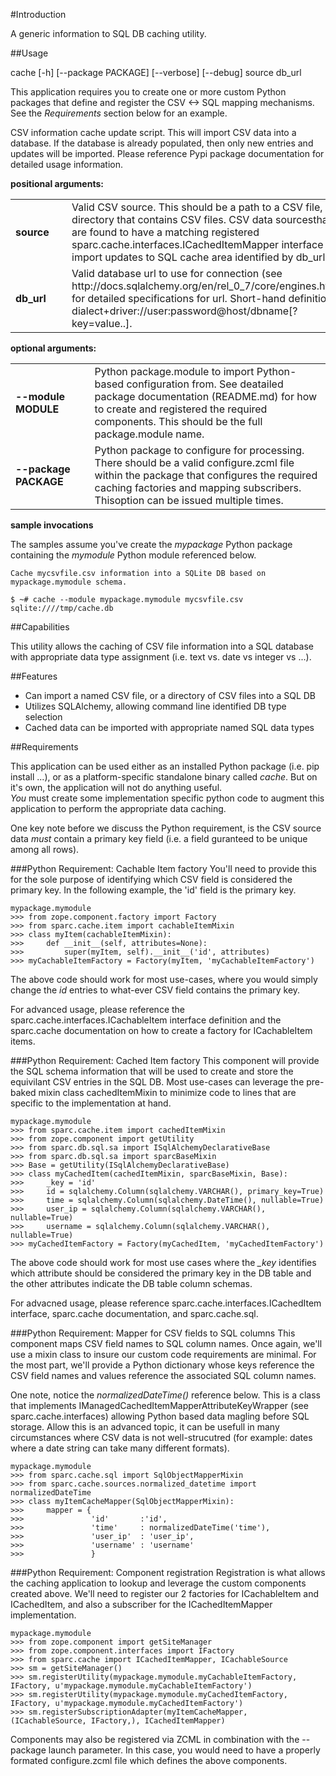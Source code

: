#Introduction

A generic information to SQL DB caching utility.

##Usage

cache [-h] [--package PACKAGE] [--verbose] [--debug] source db_url

This application requires you to create one or more custom Python packages
that define and register the CSV <-> SQL mapping mechanisms.  See the
*Requirements* section below for an example.

CSV information cache update script. This will import CSV data into a
database. If the database is already populated, then only new entries and
updates will be imported. Please reference Pypi package documentation for
detailed usage information.

**positional arguments:**

<table>
 <tr>
  <td><strong>source</strong></td>
  <td>&nbsp;</td>
  <td>
    Valid CSV source. This should be a path to a CSV file, or a directory 
    that contains CSV files. CSV data sourcesthat are found to have a 
    matching registered sparc.cache.interfaces.ICachedItemMapper interface 
    will import updates to SQL cache area identified by db_url
  </td>
 </tr>
 <tr>
  <td><strong>db_url</strong></td>
  <td>&nbsp;</td>
  <td>
  Valid database url to use for connection (see 
  http://docs.sqlalchemy.org/en/rel_0_7/core/engines.html) for detailed 
  specifications for url. Short-hand definition is
  dialect+driver://user:password@host/dbname[?key=value..].
  <td>
 </tr>
</table>

**optional arguments:**

<table>
 <tr>
  <td><strong>--module MODULE</strong></td>
  <td>&nbsp;</td>
  <td>
    Python package.module to import Python-based configuration from. See 
    deatailed package documentation (README.md) for how to create and 
    registered the required components. This should be the full 
    package.module name.
  </td>
 </tr>
 <tr>
  <td><strong>--package PACKAGE</strong></td>
  <td>&nbsp;</td>
  <td>
    Python package to configure for processing. There should be a valid 
    configure.zcml file within the package that configures the required 
    caching factories and mapping subscribers. Thisoption can be issued 
    multiple times.
  </td>
 </tr>
</table>

**sample invocations**

The samples assume you've create the *mypackage* Python package containing the
*mymodule* Python module referenced below.

    Cache mycsvfile.csv information into a SQLite DB based on 
    mypackage.mymodule schema.

    $ ~# cache --module mypackage.mymodule mycsvfile.csv sqlite:////tmp/cache.db

##Capabilities

This utility allows the caching of CSV file information into a SQL database
with appropriate data type assignment (i.e. text vs. date vs integer vs ...).

##Features

 - Can import a named CSV file, or a directory of CSV files into a SQL DB
 - Utilizes SQLAlchemy, allowing command line identified DB type selection
 - Cached data can be imported with appropriate named SQL data types

##Requirements

This application can be used either as an installed Python package (i.e.
pip install ...), or as a platform-specific standalone binary called
*cache*.  But on it's own, the application will not do anything useful.  
*You* must create some implementation specific python code to augment this
application to perform the appropriate data caching.

One key note before we discuss the Python requirement, is the CSV source data
*must* contain a primary key field (i.e. a field guranteed to be unique among
all rows).

###Python Requirement: Cachable Item factory
You'll need to provide this for the sole purpose of identifying which CSV field
is considered the primary key.  In the following example, the 'id' field is
the primary key.

    mypackage.mymodule
    >>> from zope.component.factory import Factory
    >>> from sparc.cache.item import cachableItemMixin
    >>> class myItem(cachableItemMixin):
    >>>     def __init__(self, attributes=None):
    >>>         super(myItem, self).__init__('id', attributes)
    >>> myCachableItemFactory = Factory(myItem, 'myCachableItemFactory')

The above code should work for most use-cases, where you would simply change
the *id* entries to what-ever CSV field contains the primary key.

For advanced usage, please reference the sparc.cache.interfaces.ICachableItem
interface definition and the sparc.cache documentation on how to create a 
factory for ICachableItem items.

###Python Requirement: Cached Item factory
This component will provide the SQL schema information that will be used to 
create and store the equivilant CSV entries in the SQL DB.  Most use-cases 
can leverage the pre-baked mixin class cachedItemMixin to minimize code to lines
that are specific to the implementation at hand.

    mypackage.mymodule
    >>> from sparc.cache.item import cachedItemMixin
    >>> from zope.component import getUtility
    >>> from sparc.db.sql.sa import ISqlAlchemyDeclarativeBase
    >>> from sparc.db.sql.sa import sparcBaseMixin
    >>> Base = getUtility(ISqlAlchemyDeclarativeBase)
    >>> class myCachedItem(cachedItemMixin, sparcBaseMixin, Base):
    >>>     _key = 'id'
    >>>     id = sqlalchemy.Column(sqlalchemy.VARCHAR(), primary_key=True)
    >>>     time = sqlalchemy.Column(sqlalchemy.DateTime(), nullable=True)
    >>>     user_ip = sqlalchemy.Column(sqlalchemy.VARCHAR(), nullable=True)
    >>>     username = sqlalchemy.Column(sqlalchemy.VARCHAR(), nullable=True)
    >>> myCachedItemFactory = Factory(myCachedItem, 'myCachedItemFactory')

The above code should work for most use cases where the *_key* identifies which
attribute should be considered the primary key in the DB table and the other
attributes indicate the DB table column schemas.

For advacned usage, please reference sparc.cache.interfaces.ICachedItem
interface, sparc.cache documentation, and sparc.cache.sql.

###Python Requirement: Mapper for CSV fields to SQL columns
This component maps CSV field names to SQL column names.  Once again, we'll use
a mixin class to insure our custom code requirements are minimal.  For the most
part, we'll provide a Python dictionary whose keys reference the CSV field
names and values reference the associated SQL column names.

One note, notice the *normalizedDateTime()* reference below.  This is a class
that implements IManagedCachedItemMapperAttributeKeyWrapper (see 
sparc.cache.interfaces) allowing Python based data magling before SQL
storage.  Allow this is an advanced topic, it can be usefull in many
circumstances where CSV data is not well-strucutred (for example: dates where
a date string can take many different formats). 

    mypackage.mymodule
    >>> from sparc.cache.sql import SqlObjectMapperMixin
    >>> from sparc.cache.sources.normalized_datetime import normalizedDateTime
    >>> class myItemCacheMapper(SqlObjectMapperMixin):
    >>>     mapper = {
    >>>               'id'       :'id', 
    >>>               'time'     : normalizedDateTime('time'),
    >>>               'user_ip'  : 'user_ip',
    >>>               'username' : 'username'
    >>>               }
    
###Python Requirement: Component registration
Registration is what allows the caching application to lookup and
leverage the custom components created above.  We'll need to register our 
2 factories for ICachableItem and ICachedItem, and also a subscriber for the
ICachedItemMapper implementation.

    mypackage.mymodule
    >>> from zope.component import getSiteManager
    >>> from zope.component.interfaces import IFactory
    >>> from sparc.cache import ICachedItemMapper, ICachableSource
    >>> sm = getSiteManager()
    >>> sm.registerUtility(mypackage.mymodule.myCachableItemFactory, IFactory, u'mypackage.mymodule.myCachableItemFactory')
    >>> sm.registerUtility(mypackage.mymodule.myCachedItemFactory, IFactory, u'mypackage.mymodule.myCachedItemFactory')
    >>> sm.registerSubscriptionAdapter(myItemCacheMapper, (ICachableSource, IFactory,), ICachedItemMapper)

Components may also be registered via ZCML in combination with the --package
launch parameter.  In this case, you would need to have a properly formated
configure.zcml file which defines the above components.